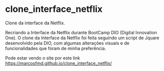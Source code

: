 # clone_interface_netflix
Clone da interface da Netflix.

Recriando a Interface da Netflix durante BootCamp DIO (Digital Innovation One). O clone da Interface da Netflix foi feita seguindo um script de Jquare desenvolvido pela DIO, com algumas alterações visuais e de funcionalidades que foram de minha preferência.


Pode estar vendo o site por este link https://marcosfmd.github.io/clone_interface_netflix/
